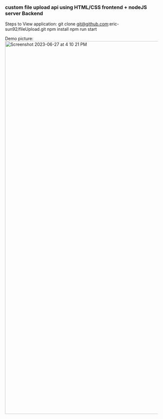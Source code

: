 ### custom file upload api using HTML/CSS frontend + nodeJS server Backend 

Steps to View application:
git clone git@github.com:eric-sun92/fileUpload.git
npm install
npm run start

Demo picture:
<img width="1223" alt="Screenshot 2023-06-27 at 4 10 21 PM" src="https://github.com/eric-sun92/fileUpload/assets/109001090/56b301b6-37ad-492c-b170-96a4765a0cb9">
